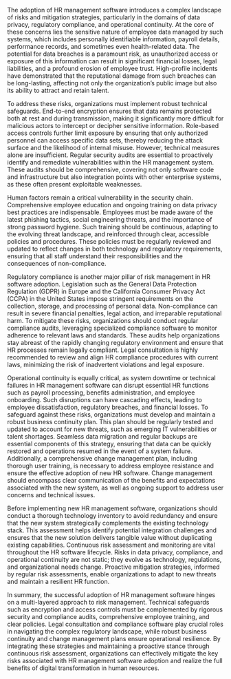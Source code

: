 The adoption of HR management software introduces a complex landscape of risks and mitigation strategies, particularly in the domains of data privacy, regulatory compliance, and operational continuity. At the core of these concerns lies the sensitive nature of employee data managed by such systems, which includes personally identifiable information, payroll details, performance records, and sometimes even health-related data. The potential for data breaches is a paramount risk, as unauthorized access or exposure of this information can result in significant financial losses, legal liabilities, and a profound erosion of employee trust. High-profile incidents have demonstrated that the reputational damage from such breaches can be long-lasting, affecting not only the organization’s public image but also its ability to attract and retain talent.

To address these risks, organizations must implement robust technical safeguards. End-to-end encryption ensures that data remains protected both at rest and during transmission, making it significantly more difficult for malicious actors to intercept or decipher sensitive information. Role-based access controls further limit exposure by ensuring that only authorized personnel can access specific data sets, thereby reducing the attack surface and the likelihood of internal misuse. However, technical measures alone are insufficient. Regular security audits are essential to proactively identify and remediate vulnerabilities within the HR management system. These audits should be comprehensive, covering not only software code and infrastructure but also integration points with other enterprise systems, as these often present exploitable weaknesses.

Human factors remain a critical vulnerability in the security chain. Comprehensive employee education and ongoing training on data privacy best practices are indispensable. Employees must be made aware of the latest phishing tactics, social engineering threats, and the importance of strong password hygiene. Such training should be continuous, adapting to the evolving threat landscape, and reinforced through clear, accessible policies and procedures. These policies must be regularly reviewed and updated to reflect changes in both technology and regulatory requirements, ensuring that all staff understand their responsibilities and the consequences of non-compliance.

Regulatory compliance is another major pillar of risk management in HR software adoption. Legislation such as the General Data Protection Regulation (GDPR) in Europe and the California Consumer Privacy Act (CCPA) in the United States impose stringent requirements on the collection, storage, and processing of personal data. Non-compliance can result in severe financial penalties, legal action, and irreparable reputational harm. To mitigate these risks, organizations should conduct regular compliance audits, leveraging specialized compliance software to monitor adherence to relevant laws and standards. These audits help organizations stay abreast of the rapidly changing regulatory environment and ensure that HR processes remain legally compliant. Legal consultation is highly recommended to review and align HR compliance procedures with current laws, minimizing the risk of inadvertent violations and legal exposure.

Operational continuity is equally critical, as system downtime or technical failures in HR management software can disrupt essential HR functions such as payroll processing, benefits administration, and employee onboarding. Such disruptions can have cascading effects, leading to employee dissatisfaction, regulatory breaches, and financial losses. To safeguard against these risks, organizations must develop and maintain a robust business continuity plan. This plan should be regularly tested and updated to account for new threats, such as emerging IT vulnerabilities or talent shortages. Seamless data migration and regular backups are essential components of this strategy, ensuring that data can be quickly restored and operations resumed in the event of a system failure. Additionally, a comprehensive change management plan, including thorough user training, is necessary to address employee resistance and ensure the effective adoption of new HR software. Change management should encompass clear communication of the benefits and expectations associated with the new system, as well as ongoing support to address user concerns and technical issues.

Before implementing new HR management software, organizations should conduct a thorough technology inventory to avoid redundancy and ensure that the new system strategically complements the existing technology stack. This assessment helps identify potential integration challenges and ensures that the new solution delivers tangible value without duplicating existing capabilities. Continuous risk assessment and monitoring are vital throughout the HR software lifecycle. Risks in data privacy, compliance, and operational continuity are not static; they evolve as technology, regulations, and organizational needs change. Proactive mitigation strategies, informed by regular risk assessments, enable organizations to adapt to new threats and maintain a resilient HR function.

In summary, the successful adoption of HR management software hinges on a multi-layered approach to risk management. Technical safeguards such as encryption and access controls must be complemented by rigorous security and compliance audits, comprehensive employee training, and clear policies. Legal consultation and compliance software play crucial roles in navigating the complex regulatory landscape, while robust business continuity and change management plans ensure operational resilience. By integrating these strategies and maintaining a proactive stance through continuous risk assessment, organizations can effectively mitigate the key risks associated with HR management software adoption and realize the full benefits of digital transformation in human resources.
